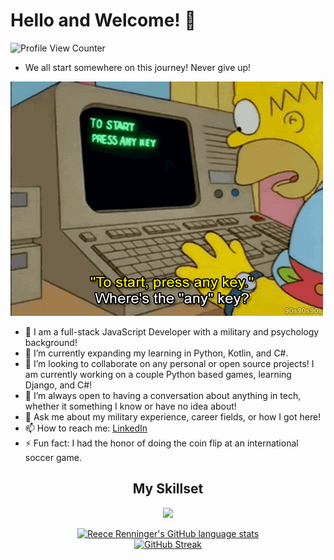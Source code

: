 # Hello and Welcome! 👋
![Profile View Counter](https://komarev.com/ghpvc/?username=ReeceRenninger&style=flat&color=brightgreen)
- We all start somewhere on this journey! Never give up!

![Homer](homer.technology.gif)


- 🔭 I am a full-stack JavaScript Developer with a military and psychology background!
- 🌱 I’m currently expanding my learning in Python, Kotlin, and C#.
- 👯 I’m looking to collaborate on any personal or open source projects! I am currently working on a couple Python based games, learning Django, and C#!
- 🤔 I’m always open to having a conversation about anything in tech, whether it something I know or have no idea about!
- 💬 Ask me about my military experience, career fields, or how I got here!
- 📫 How to reach me: [LinkedIn](https://www.linkedin.com/in/reecerenninger/)
- ⚡ Fun fact: I had the honor of doing the coin flip at an international soccer game.

<h2 align="center">My Skillset</h2>
<p align="center">
  <a href="https://skillicons.dev" target='blank'>
    <img src="https://skillicons.dev/icons?i=js,react,angular,redux,threejs,vite,nextjs,nodejs,express,jest,postgres,mongodb,sqlite,sequelize,html,css,sass,bootstrap,materialui,linux,kotlin,cs,py,aws,heroku,netlify,vercel,github,githubactions,vscode,visualstudio,eclipse&perline=10" />
  </a>

</p>

<div align="center">
  <a href="https://github.com/ReeceRenninger/github-readme-stats">
    <img src="https://github-readme-stats-beta-ten-43.vercel.app/api/top-langs/?username=ReeceRenninger&theme=radical" alt="Reece Renninger's GitHub language stats">
  </a>
  <br> <!-- Line break to separate the images -->
  <a href="https://git.io/streak-stats">
    <img src="https://github-readme-streak-stats.herokuapp.com?user=ReeceRenninger&theme=radical&background=04003A&border=DD2727&stroke=DDDDDD&fire=DD0000&ring=2EDDD1&currStreakNum=F5FFFE" alt="GitHub Streak">
  </a>
</div>



